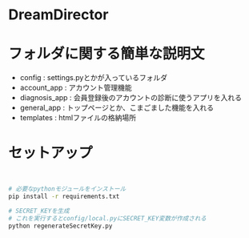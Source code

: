 # DreamDirector

# フォルダに関する簡単な説明文
- config : settings.pyとかが入っているフォルダ
- account_app : アカウント管理機能
- diagnosis_app : 会員登録後のアカウントの診断に使うアプリを入れる
- general_app : トップページとか、こまごました機能を入れる
- templates : htmlファイルの格納場所

# セットアップ
```bash


# 必要なpythonモジュールをインストール
pip install -r requirements.txt 

# SECRET_KEYを生成
# これを実行するとconfig/local.pyにSECRET_KEY変数が作成される
python regenerateSecretKey.py
```
